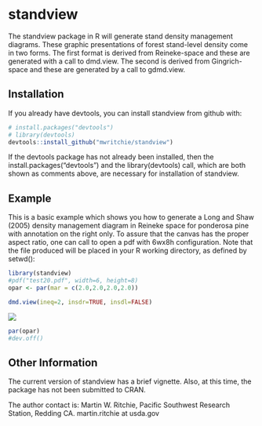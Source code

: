 
<!-- README.md is generated from README.Rmd. Please edit that file -->

# standview

The standview package in R will generate stand density management
diagrams. These graphic presentations of forest stand-level density come
in two forms. The first format is derived from Reineke-space and these
are generated with a call to dmd.view. The second is derived from
Gingrich-space and these are generated by a call to gdmd.view.

## Installation

If you already have devtools, you can install standview from github
with:

``` r
# install.packages("devtools")
# library(devtools)
devtools::install_github("mwritchie/standview")
```

If the devtools package has not already been installed, then the
install.packages(“devtools”) and the library(devtools) call, which are
both shown as comments above, are necessary for installation of
standview.

## Example

This is a basic example which shows you how to generate a Long and Shaw
(2005) density management diagram in Reineke space for ponderosa pine
with annotation on the right only. To assure that the canvas has the
proper aspect ratio, one can call to open a pdf with 6wx8h
configuration. Note that the file produced will be placed in your R
working directory, as defined by setwd():

``` r
library(standview)
#pdf("test20.pdf", width=6, height=8)
opar <- par(mar = c(2.0,2.0,2.0,2.0))

dmd.view(ineq=2, insdr=TRUE, insdl=FALSE)
```

![](README-fig1.show-1.png)<!-- -->

``` r
par(opar)
#dev.off()
```

## Other Information

The current version of standview has a brief vignette. Also, at this
time, the package has not been submitted to CRAN.

The author contact is: Martin W. Ritchie, Pacific Southwest Research
Station, Redding CA. martin.ritchie at usda.gov
